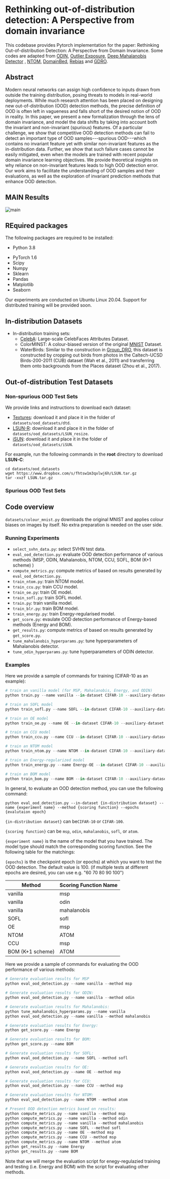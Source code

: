 # Rethinking out-of-distribution detection: A Perspective from domain invariance
This codebase provides Pytorch implementation for the paper: Rethinking Out-of-distribution Detection: A Perspective from Domain Invariance. Some codes are adapted from [ODIN](https://github.com/facebookresearch/odin), [Outlier Exposure](https://github.com/hendrycks/outlier-exposure), [Deep Mahalanobis Detector](https://github.com/pokaxpoka/deep_Mahalanobis_detector) , [NTOM](https://github.com/jfc43/informative-outlier-mining), [DomainBed](https://github.com/facebookresearch/DomainBed), [Rebias](https://github.com/clovaai/rebias) and [GDRO](https://github.com/kohpangwei/group_DRO).

## Abstract
Modern neural networks can assign high confidence to inputs drawn from outside the training distribution, posing threats to models in real-world deployments. While much research attention has been placed on designing new out-of-distribution (OOD) detection methods, the precise definition of OOD is often left in vagueness and falls short of the desired notion of OOD in reality. In this paper, we present a new formalization through the lens of domain invariance, and model the data shifts by taking into account both the invariant and non-invariant (spurious) features. Of a particular challenge, we show that competitive OOD detection methods can fail to detect an important type of OOD samples---spurious OOD---which contains no invariant feature yet with similar non-invariant features as the in-distribution data. Further, we show that such failure cases cannot be easily mitigated, even when the models are trained with recent popular domain invariance learning objectives. We provide theoretical insights on why reliance on non-invariant features leads to high OOD detection error. Our work aims to facilitate the understanding of OOD samples and their evaluations, as well as the exploration of invariant prediction methods that enhance OOD detection. 

## MAIN Results
![main](main.png)

## REquired packages
The following packages are required to be installed:

- Python 3.8

* PyTorch 1.6
* Scipy
* Numpy
* Sklearn
* Pandas
* Matplotlib
* Seaborn

Our experiments are conducted on Ubuntu Linux 20.04. Support for distributed training will be provided soon.

## In-distribution Datasets

- In-distribution training sets:
  - [CelebA](http://mmlab.ie.cuhk.edu.hk/projects/CelebA.html): Large-scale CelebFaces Attributes Dataset. 
  - ColorMINST:  A colour-biased version of the original [MNIST](http://yann.lecun.com/exdb/mnist/) Dataset. 
  - WaterBirds:  Similar to the construction in [Group_DRO](https://github.com/kohpangwei/group_DRO), this dataset is constructed by cropping out birds from photos in the Caltech-UCSD Birds-200-2011 (CUB) dataset (Wah et al., 2011) and transferring them onto backgrounds from the Places dataset (Zhou et al., 2017).

## Out-of-distribution Test Datasets

###  Non-spurious OOD Test Sets

We provide links and instructions to download each dataset:

* [Textures](https://www.robots.ox.ac.uk/~vgg/data/dtd/download/dtd-r1.0.1.tar.gz): download it and place it in the folder of `datasets/ood_datasets/dtd`.
* [LSUN-R](https://www.dropbox.com/s/moqh2wh8696c3yl/LSUN_resize.tar.gz): download it and place it in the folder of `datasets/ood_datasets/LSUN_resize`.
* [iSUN](https://www.dropbox.com/s/ssz7qxfqae0cca5/iSUN.tar.gz): download it and place it in the folder of `datasets/ood_datasets/iSUN`.

For example, run the following commands in the **root** directory to download **LSUN-C**:
```
cd datasets/ood_datasets
wget https://www.dropbox.com/s/fhtsw1m3qxlwj6h/LSUN.tar.gz
tar -xvzf LSUN.tar.gz
```

### Spurious OOD Test Sets



## Code overview

`datasets/colour_mnist.py` downloads the original MNIST and applies colour biases on images by itself. No extra preparation is needed on the user side.

### Running Experiments
* `select_svhn_data.py`: select SVHN test data.
* `eval_ood_detection.py`: evaluate OOD detection performance of various methods (MSP, ODIN, Mahalanobis, NTOM, CCU, SOFL,  BOM (K+1 scheme) )
* `compute_metrics.py`: compute metrics of based on results generated by `eval_ood_detection.py`.
* `train_ntom.py`: train NTOM model.
* `train_ccu.py`: train CCU model.
* `train_oe.py`: train OE model.
* `train_sofl.py`: train SOFL model.
* `train.py`: train vanilla model.
* `train_blr.py`: train BOM model.
* `train_energy.py`: train Energy-regularised model.
* `get_score.py`: evaulate OOD detection performance of Energy-based methods (Energy and BOM).
* `get_results.py`: compute metrics of based on results generated by `get_score.py`.
* `tune_mahalanobis_hyperparams.py`: tune hyperparameters of Mahalanobis detector.
* `tune_odin_hyperparams.py`: tune hyperparameters of ODIN detector.

### Examples
Here we provide a sample of commands for training (CIFAR-10 as an example):

```python
# train an vanilla model (for MSP, Mahalanobis, Energy, and ODIN)
python train.py --name vanilla --in-dataset CIFAR-10 --auxiliary-dataset imagenet --epochs 100 

# train an SOFL model
python train_sofl.py --name SOFL --in-dataset CIFAR-10 --auxiliary-dataset imagenet --epochs 100 --ss-epochs 100 

# train an OE model
python train_oe.py --name OE --in-dataset CIFAR-10 --auxiliary-dataset imagenet --epochs 100 

# train an CCU model
python train_ccu.py --name CCU --in-dataset CIFAR-10 --auxiliary-dataset imagenet --epochs 100 

# train an NTOM model
python train_ntom.py --name NTOM --in-dataset CIFAR-10 --auxiliary-dataset imagenet --epochs 100  --quantile 0.125

# train an Energy-regularized model
python train_energy.py --name Energy-OE --in-dataset CIFAR-10 --auxiliary-dataset imagenet --epochs 100 

# train an BOM model
python train_bom.py --name BOM --in-dataset CIFAR-10 --auxiliary-dataset imagenet --epochs 100 
```



In general, to evaluate an OOD detection method, you can use the following command: 

`python eval_ood_detection.py --in-dataset {in-distribution dataset} --name {experiment name} --method {scoring function} --epochs {evalutaion epoch}`

`{in-distribution dataset}` can be`CIFAR-10` or `CIFAR-100`. 

`{scoring function}` can be `msp`, `odin`, `mahalanobis`, `sofl`, or `atom`. 

`{experiment name}` is the name of the model that you have trained. The model type should match the corresponding scoring function. See the following table for the matchings: 

`{epochs}` is the checkpoint epoch (or epochs) at which you want to test the OOD detection. The default value is 100. (if multiple tests at different epochs are desired, you can use e.g. "60 70 80 90 100")

| Method | Scoring Function Name |
| ------------- | ------------- |
| vanilla  |  msp |
| vanilla  | odin  |
| vanilla  | mahalanobis  |
| SOFL     |  sofl |
| OE       |  msp  |
| NTOM  | ATOM |
| CCU      |  msp |
| BOM (K+1 scheme) | ATOM |

Here we provide a sample of commands for evaluating the OOD performance of various methods:

```python
# Generate evaluation results for MSP
python eval_ood_detection.py --name vanilla --method msp

# Generate evaluation results for ODIN:
python eval_ood_detection.py --name vanilla --method odin

# Generate evaluation results for Mahalanobis:
python tune_mahalanobis_hyperparams.py --name vanilla
python eval_ood_detection.py --name vanilla --method mahalanobis

# Generate evaluation results for Energy:
python get_score.py --name Energy 

# Generate evaluation results for BOM:
python get_score.py --name BOM 

# Generate evaluation results for SOFL:
python eval_ood_detection.py --name SOFL --method sofl

# Generate evaluation results for OE:
python eval_ood_detection.py --name OE --method msp

# Generate evaluation results for CCU:
python eval_ood_detection.py --name CCU --method msp

# Generate evaluation results for NTOM:
python eval_ood_detection.py --name NTOM --method atom

# Present OOD detection metrics based on results:
python compute_metrics.py --name vanilla --method msp
python compute_metrics.py --name vanilla --method odin
python compute_metrics.py --name vanilla --method mahalanobis
python compute_metrics.py --name SOFL --method sofl
python compute_metrics.py --name OE --method msp
python compute_metrics.py --name CCU --method msp
python compute_metrics.py --name NTOM --method atom
python get_results.py --name Energy 
python get_results.py --name BOM 
```



Note that we will merge the evaluation script for enegy-regulazied training and testing (i.e. Energy and BOM) with the script for evaluating other methods.
